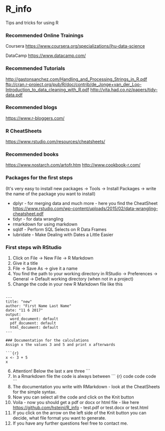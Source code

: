 # R_info
Tips and tricks for using R

### Recommended Online Trainings
Coursera
https://www.coursera.org/specializations/jhu-data-science

DataCamp
https://www.datacamp.com/

### Recommended Tutorials
http://gastonsanchez.com/Handling_and_Processing_Strings_in_R.pdf
ftp://cran.r-project.org/pub/R/doc/contrib/de_Jonge+van_der_Loo-Introduction_to_data_cleaning_with_R.pdf
http://vita.had.co.nz/papers/tidy-data.pdf

### Recommended blogs
https://www.r-bloggers.com/

### R CheatSheets
https://www.rstudio.com/resources/cheatsheets/

### Recommended books
https://www.nostarch.com/artofr.htm
http://www.cookbook-r.com/

### Packages for the first steps
(It's very easy to install new packages -> Tools -> Install Packages -> write the name of the package you want to install)
* dplyr - for merging data and much more - here you find the CheatSheet https://www.rstudio.com/wp-content/uploads/2015/02/data-wrangling-cheatsheet.pdf
* tidyr - for data wrangling
* rmarkdown for using markdown 
* sqldf - Perform SQL Selects on R Data Frames
* lubridate - Make Dealing with Dates a Little Easier

### First steps wih RStudio
1) Click on File -> New File -> R Markdown
2) Give it a title
3) File -> Save As -> give it a name
4) You find the path to your working directory in RStudio -> Preferences -> General -> Default working directory (when not in a project)
5) Change the code in your new R Markdown file like this

```

---
title: "new"
author: "First Name Last Name"
date: "11 6 2017"
output:
  word_document: default
  pdf_document: default
  html_document: default
---

### Documentation for the calculations
Assign x the values 3 and 5 and print x afterwards

```{r}
x <- 3 + 5
x

```

6) Attention! Below the last x are three ``` 
7) In a Rmarkdown file the code is always between \``` {r}  code code code  \```
8) The documentation you write with RMarkdown - look at the CheatSheets for the simple syntax.
9) Now you can select all the code and click on the Knit button
10) Voila - now you should get a pdf or docx or html file - like here https://github.com/hsteini/R_info - test.pdf or test.docx or test.html
11) If you click on the arrow on the left side of the Knit button you can decide, what file format you want to generate.
12) If you have any further questions feel free to contact me.

